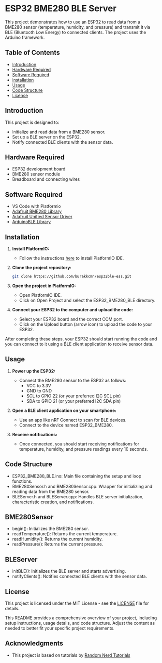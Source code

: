 # ESP32 BME280 BLE Server

This project demonstrates how to use an ESP32 to read data from a BME280 sensor (temperature, humidity, and pressure) and transmit it via BLE (Bluetooth Low Energy) to connected clients. The project uses the Arduino framework.

## Table of Contents
- [Introduction](#introduction)
- [Hardware Required](#hardware-required)
- [Software Required](#software-required)
- [Installation](#installation)
- [Usage](#usage)
- [Code Structure](#code-structure)
- [License](#license)

## Introduction

This project is designed to:
- Initialize and read data from a BME280 sensor.
- Set up a BLE server on the ESP32.
- Notify connected BLE clients with the sensor data.

## Hardware Required

- ESP32 development board
- BME280 sensor module
- Breadboard and connecting wires

## Software Required

- VS Code with Platformio
- [Adafruit BME280 Library](https://github.com/adafruit/Adafruit_BME280_Library)
- [Adafruit Unified Sensor Driver](https://github.com/adafruit/Adafruit_Sensor)
- [ArduinoBLE Library](https://github.com/espressif/arduino-esp32/tree/master/libraries/BLE)

## Installation

1. **Install PlatformIO:**
   - Follow the instructions [here](https://platformio.org/install) to install PlatformIO IDE.

2. **Clone the project repository:**
   ```bash
   git clone https://github.com/burakkcmn/esp32ble-ess.git

3. **Open the project in PlatformIO:**

    - Open PlatformIO IDE.
    - Click on Open Project and select the ESP32_BME280_BLE directory.

4. **Connect your ESP32 to the computer and upload the code:**

    - Select your ESP32 board and the correct COM port.
    - Click on the Upload button (arrow icon) to upload the code to your ESP32.

After completing these steps, your ESP32 should start running the code and you can connect to it using a BLE client application to receive sensor data.

## Usage
1. **Power up the ESP32:**

    - Connect the BME280 sensor to the ESP32 as follows:
        - VCC to 3.3V
        - GND to GND
        - SCL to GPIO 22 (or your preferred I2C SCL pin)
        - SDA to GPIO 21 (or your preferred I2C SDA pin)
2. **Open a BLE client application on your smartphone:**

    - Use an app like nRF Connect to scan for BLE devices.
    - Connect to the device named ESP32_BME280.

3. **Receive notifications:**

    - Once connected, you should start receiving notifications for temperature, humidity, and pressure readings every 10 seconds.

## Code Structure
- ESP32_BME280_BLE.ino: Main file containing the setup and loop functions.
- BME280Sensor.h and BME280Sensor.cpp: Wrapper for initializing and reading data from the BME280 sensor.
- BLEServer.h and BLEServer.cpp: Handles BLE server initialization, characteristic creation, and notifications.

## BME280Sensor
- begin(): Initializes the BME280 sensor.
- readTemperature(): Returns the current temperature.
- readHumidity(): Returns the current humidity.
- readPressure(): Returns the current pressure.

## BLEServer
- initBLE(): Initializes the BLE server and starts advertising.
- notifyClients(): Notifies connected BLE clients with the sensor data.

## License
This project is licensed under the MIT License - see the [LICENSE](LICENSE) file for details.

This README provides a comprehensive overview of your project, including setup instructions, usage details, and code structure. Adjust the content as needed to better fit your specific project requirements.

## Acknowledgments

- This project is based on tutorials by [Random Nerd Tutorials](https://RandomNerdTutorials.com/)
